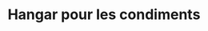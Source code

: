 ---
title: "Hangar pour les condiments"
url: /bounouma/hangar-pour-les-condiments/
shop: commodité
---